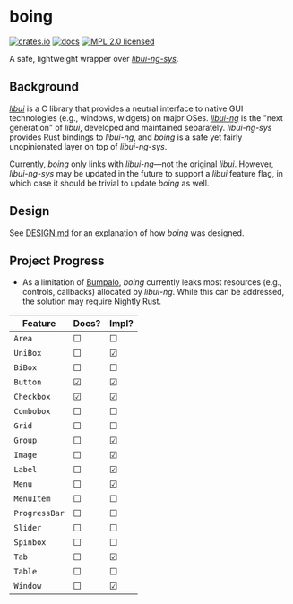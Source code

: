# boing

[![crates.io](https://img.shields.io/crates/v/boing)](https://crates.io/crates/boing)
[![docs](https://docs.rs/boing/badge.svg)](https://docs.rs/boing)
[![MPL 2.0 licensed](https://img.shields.io/github/license/norepimorphism/boing)](./LICENSE)

A safe, lightweight wrapper over [*libui-ng-sys*](https://crates.io/crates/libui-ng-sys).

## Background

[*libui*](https://github.com/andlabs/libui) is a C library that provides a neutral interface to native GUI technologies (e.g., windows, widgets) on major OSes. [*libui-ng*](https://github.com/libui-ng/libui-ng) is the "next generation" of *libui*, developed and maintained separately. *libui-ng-sys* provides Rust bindings to *libui-ng*, and *boing* is a safe yet fairly unopinionated layer on top of *libui-ng-sys*.

Currently, *boing* only links with *libui-ng*&mdash;not the original *libui*. However, *libui-ng-sys* may be updated in the future to support a *libui* feature flag, in which case it should be trivial to update *boing* as well.

## Design

See [DESIGN.md](./DESIGN.md) for an explanation of how *boing* was designed.

## Project Progress

* As a limitation of [Bumpalo](https://crates.io/crates/bumpalo), *boing* currently leaks most resources (e.g., controls, callbacks) allocated by *libui-ng*. While this can be addressed, the solution may require Nightly Rust.

| Feature       | Docs? | Impl? |
| ------------- | ----- | ----- |
| `Area`        | ☐    | ☐    |
| `UniBox`      | ☐    | ☑    |
| `BiBox`       | ☐    | ☐    |
| `Button`      | ☑    | ☑    |
| `Checkbox`    | ☑    | ☑    |
| `Combobox`    | ☐    | ☐    |
| `Grid`        | ☐    | ☐    |
| `Group`       | ☐    | ☑    |
| `Image`       | ☐    | ☑    |
| `Label`       | ☐    | ☑    |
| `Menu`        | ☐    | ☑    |
| `MenuItem`    | ☐    | ☐    |
| `ProgressBar` | ☐    | ☐    |
| `Slider`      | ☐    | ☐    |
| `Spinbox`     | ☐    | ☐    |
| `Tab`         | ☐    | ☑    |
| `Table`       | ☐    | ☐    |
| `Window`      | ☐    | ☑    |
